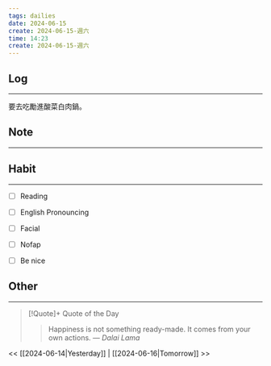 ```yaml
---
tags: dailies  
date: 2024-06-15
create: 2024-06-15-週六
time: 14:23
create: 2024-06-15-週六
---
```


## Log
---
要去吃勵進酸菜白肉鍋。

## Note
---


## Habit
---
- [ ] Reading
- [ ] English Pronouncing
- [ ] Facial
- [ ] Nofap
- [ ] Be nice


## Other
---

> [!Quote]+ Quote of the Day
> > Happiness is not something ready-made. It comes from your own actions.
> — <cite>Dalai Lama</cite>

<< [[2024-06-14|Yesterday]] | [[2024-06-16|Tomorrow]] >>